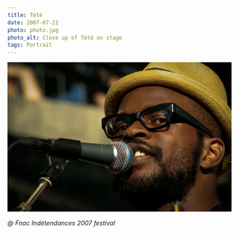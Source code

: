 ```yaml
---
title: Tété
date: 2007-07-21
photo: photo.jpg
photo_alt: Close up of Tété on stage
tags: Portrait
---
```


![Very close up of Tété](photo-2.jpg)

_@ Fnac Indétendances 2007 festival_

